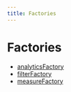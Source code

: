 ```yaml
---
title: Factories
---
```


# Factories

- [analyticsFactory](namespace.analyticsFactory/index.md)
- [filterFactory](namespace.filterFactory/index.md)
- [measureFactory](namespace.measureFactory/index.md)
